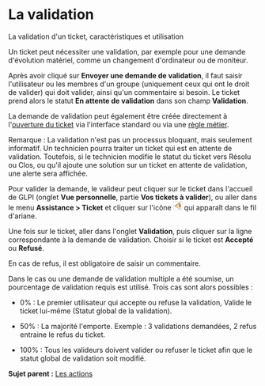 La validation
=============

La validation d'un ticket, caractéristiques et utilisation

Un ticket peut nécessiter une validation, par exemple pour une demande
d'évolution matériel, comme un changement d'ordinateur ou de moniteur.

Après avoir cliqué sur **Envoyer une demande de validation**, il faut
saisir l'utilisateur ou les membres d'un groupe (uniquement ceux qui ont
le droit de valider) qui doit valider, ainsi qu'un commentaire si
besoin. Le ticket prend alors le statut **En attente de validation**
dans son champ **Validation**.

La demande de validation peut également être créée directement à
l'[ouverture du ticket](helpdesk_openticket.dita) via l'interface
standard ou via une [règle métier](administration_rule_ticket.dita).

Remarque : La validation n'est pas un processus bloquant, mais seulement
informatif. Un technicien pourra traiter un ticket qui est en attente de
validation. Toutefois, si le technicien modifie le statut du ticket vers
Résolu ou Clos, ou qu'il ajoute une solution sur un ticket en attente de
validation, une alerte sera affichée.

Pour valider la demande, le valideur peut cliquer sur le ticket dans
l'accueil de GLPI (onglet **Vue personnelle**, partie **Vos tickets à
valider**), ou aller dans le menu **Assistance \> Ticket** et cliquer
sur l'icône ![image](../image/menu_showall.png) qui apparaît dans le fil
d'ariane.

Une fois sur le ticket, aller dans l'onglet **Validation**, puis cliquer
sur la ligne correspondante à la demande de validation. Choisir si le
ticket est **Accepté** ou **Refusé**.

En cas de refus, il est obligatoire de saisir un commentaire.

Dans le cas ou une demande de validation multiple a été soumise, un
pourcentage de validation requis est utilisé. Trois cas sont alors
possibles :

- 0% : Le premier utilisateur qui accepte ou refuse la validation,
Valide le ticket lui-même (Statut global de la validation).

- 50% : La majorité l'emporte. Exemple : 3 validations demandées, 2
refus entraine le refus du ticket.

- 100% : Tous les valideurs doivent valider ou refuser le ticket afin
que le statut global de validation soit modifié.

**Sujet parent :** [Les
actions](../glpi/helpdesk_ticketactions.html "Les actions")
